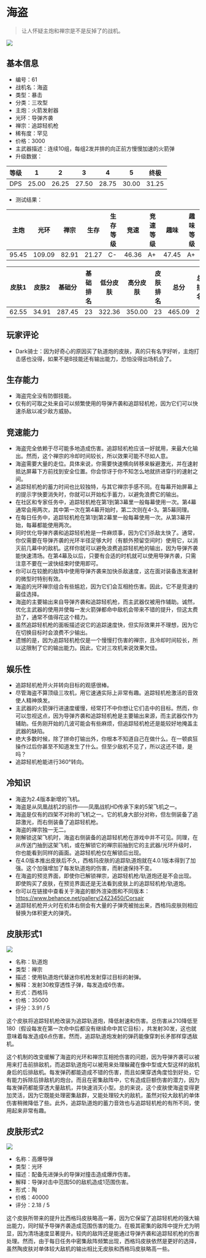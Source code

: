 # 海盗

> 让人怀疑主炮和禅宗是不是反掉了的战机。

<img src="/ships/ship_61.png" style={{zoom:1}}/>

## 基本信息

- 编号：61
- 战机名：海盗
- 类型：暴击
- 分类：三攻型
- 主炮：火箭发射器
- 光环：导弹齐袭
- 禅宗：追踪轻机枪
- 稀有度：罕见
- 价格：3000
- 主武器描述：连续10组，每组2发并排的向正前方慢慢加速的火箭弹
- 升级数据：

| 等级 | 1 | 2 | 3 | 4 | 5 | 终极 |
|--|--|--|--|--|--|--|
| DPS | 25.00 | 26.25 | 27.50 | 28.75 | 30.00 | 31.25 |

- 测试结果：

| 主炮 | 光环 | 禅宗 | 生存 | 生存等级 | 竞速 | 竞速等级 | 趣味 | 趣味等级 |
|--|--|--|--|--|--|--|--|--|
| 95.45 | 109.09 | 82.91 | 21.27 | C- | 46.36 | A+ | 47.45 | A+ |

| 皮肤1 | 皮肤2 | 基础分 | 基础排名 | 低分皮肤 | 高分皮肤 | 皮肤排名 | 总分 | 总排名 |
|--|--|--|--|--|--|--|--|--|
| 62.55 | 34.91 | 287.45 | 23 | 322.36 | 350.00 | 23 | 465.09 | 22 |

## 玩家评论

- Dark骑士：因为好奇心的原因买了轨道炮的皮肤，真的只有名字好听，主炮打击感也没得，如果不是B技能还有输出能力，恐怕没得出场机会了。

## 生存能力

- 海盗完全没有防御技能。
- 仅有的可取之处来自可以频繁使用的导弹齐袭和追踪轻机枪，因为它们可以快速杀敌以减少敌方威胁。

## 竞速能力

- 海盗完全依赖于尽可能多地造成伤害。追踪轻机枪应该一好就用，来最大化输出。然而，这个禅宗的冷却时间较长，所以效果可能不尽如人意。
- 海盗需要大量的走位。具体来说，你需要快速横向转移来躲避激光，并在速射抵达屏幕下方前找到安全位置。你会惊讶于你不知怎么地就挤进穿行的速射之间。
- 追踪轻机枪的蓄力时间也比较独特，与其它禅宗手感不同。在每幕开始屏幕上的提示字快要消失时，你就可以开始松手蓄力，以避免浪费它的输出。
- 在社区和专家任务中，追踪轻机枪在第1到第3幕里一般每幕使用一次。第4幕通常会用两次，其中第一次在第4幕开始时，第二次则在4-3。第5幕同理。
- 在每日任务中，追踪轻机枪在第1到第2幕里一般每幕使用一次。从第3幕开始，每幕都能使用两次。
- 同时优化导弹齐袭和追踪轻机枪是一件麻烦事，因为它们杀敌太快了。通常，你仅需要在导弹齐袭的光环半径足够大时（有额外预留空间时）使用它，以消灭前几幕中的敌机。这样你就可以避免浪费追踪轻机枪的输出，因为导弹齐袭能快速清场。在第4幕及以后，只要有合适的时机就可以使用导弹齐袭，只需注意不要在一波快结束时使用即可。
- 你可以在较脆的敌阵中使用导弹齐袭来加快杀敌速度，这在面对装备连发速射的微型时特别有效。
- 海盗的光环禅宗组合有些尴尬，因为它们会互相抢伤害。因此，它不是竞速的最佳选择。
- 海盗的主要输出来自导弹齐袭和追踪轻机枪，而主武器仅被用作辅助。诚然，优化主武器的使用并使每一发火箭弹都命中敌机会带来不错的提升，但这太费劲了，通常不值得花这个精力。
- 虽然追踪轻机枪的面板描述说它的追踪速度快，但实际效果并不理想，因为它在切换目标时会浪费不少输出。
- 遗憾的是，因为追踪轻机枪仅是一个慢慢打伤害的禅宗，且冷却时间较长，所以这限制了它的输出能力。因此，它对三攻机来说效果欠佳。

## 娱乐性

- 追踪轻机枪开火并转向目标的观感很棒。
- 尽管海盗不算顶级三攻机，用它速通实际上非常有趣。追踪轻机枪激活的音效使人精神焕发。
- 主武器的火箭弹行进速度缓慢，经常打不中你想让它们击中的目标。然而，你可以忽视这点，因为导弹齐袭和追踪轻机枪是主要输出来源，而主武器仅作为辅助。任务刚开始的几波可能会有些麻烦，但追踪轻机枪还是能较好地掩盖主武器的缺陷。
- 绝大多数时候，除了拼命打输出外，你根本不知道自己在做什么。在一顿疯狂操作过后你甚至不知道发生了什么。但至少敌机不见了，所以这还不错，是吗？
- 追踪轻机枪能进行360°转向。

## 冷知识

- 海盗为2.4版本新增的飞机。
- 海盗是从凤凰战机2的前作——凤凰战机HD传承下来的5架飞机之一。
- 海盗是仅有的四架不对称的飞机之一。它的机身大部分对称，但左侧装备了追踪激光，而右侧装备了追踪轻机枪。
- 海盗的禅宗独一无二。
- 刚解锁这架飞机时，海盗右侧装备的追踪轻机枪在游戏中并不可见。同理，在从传送门抽到这架飞机，或在解锁它的禅宗前抽到它的主武器/光环升级时，你也能看到同样的画面。追踪轻机枪仅在解锁后出现。
- 在4.0版本推出皮肤后不久，西格玛皮肤的追踪轨道炮就在4.0.1版本得到了加强。这个加强增加了每发轨道炮的伤害，而射速保持不变。
- 在海盗的预览界面，即使你已解锁禅宗，追踪轻机枪/轨道炮还是不会出现。即使购买了皮肤，在预览界面还是无法看到皮肤上的追踪轻机枪/轨道炮。
- 你可以在链接中查看关于海盗的额外渲染图和不同版本：https://www.behance.net/gallery/2423450/Corsair
- 追踪轻机枪开火时在机体右侧会有大量的子弹壳被抛出来，西格玛皮肤则相应替换为体积更大的弹壳。

## 皮肤形式1

<img src="/ships/ship_61_apex_1.png" style={{zoom:1}}/>

- 名称：轨道炮
- 类型：禅宗
- 描述：使用轨道炮代替迷你机枪发射穿过目标的射弹。
- 解释：发射30枚穿透性子弹，每发造成6伤害。
- 形式：西格玛
- 价格：35000
- 评分：3.91 / 5

这个皮肤将追踪轻机枪改装为追踪轨道炮，降低射速和伤害。总伤害从210降低至180（假设每发在第一次命中后都没有继续命中其它目标），共发射30发，这也就意味着每发造成6点伤害。然而，追踪轨道炮发射的弹药能像穿刺长矛那样穿透敌机。

这个机制的改变缓解了海盗的光环和禅宗互相抢伤害的问题，因为导弹齐袭可以被用来打击前排敌机，而追踪轨道炮可以被用来处理躲藏在像中型或大型这样的敌机身后的后排敌机。每发弹药都能造成不错的伤害，而且如果穿透角度恰到好处，它有能力拆除后排敌机的炮台。而且在密集敌阵中，它有造成巨额伤害的潜力，因为每发弹药都能穿透大量敌机，并快速消灭小型。总的来说，这个皮肤使海盗变得更加灵活，因为它既能处理密集敌群，又能处理较大的敌机，虽然对较大敌机的单体伤害稍微降低了些。此外，追踪轨道炮的蓄力音效也与追踪轻机枪的有所不同，使用起来非常有趣。

## 皮肤形式2

<img src="/ships/ship_61_apex_2.png" style={{zoom:1}}/>

- 名称：高爆导弹
- 类型：光环
- 描述：配备先进弹头的导弹对撞击造成爆炸伤害。
- 解释：导弹对击中范围50的敌机造成1范围伤害。
- 形式：陶
- 价格：40000
- 评分：2.18 / 5

这个皮肤所带来的提升比西格玛皮肤略高一筹，因为它保留了追踪轻机枪的强大输出能力，同时赋予导弹齐袭造成范围伤害的能力。在极其密集的敌阵中提升尤为明显，因为清场速度显著提升。较肉的敌阵还是能通过导弹齐袭和追踪轻机枪的伤害处理。然而，由于每日任务中密集敌阵频繁出现，西格玛皮肤依然是更好的选择，虽然陶皮肤对单体较大敌机的输出相比无皮肤和西格玛皮肤略高一些。
